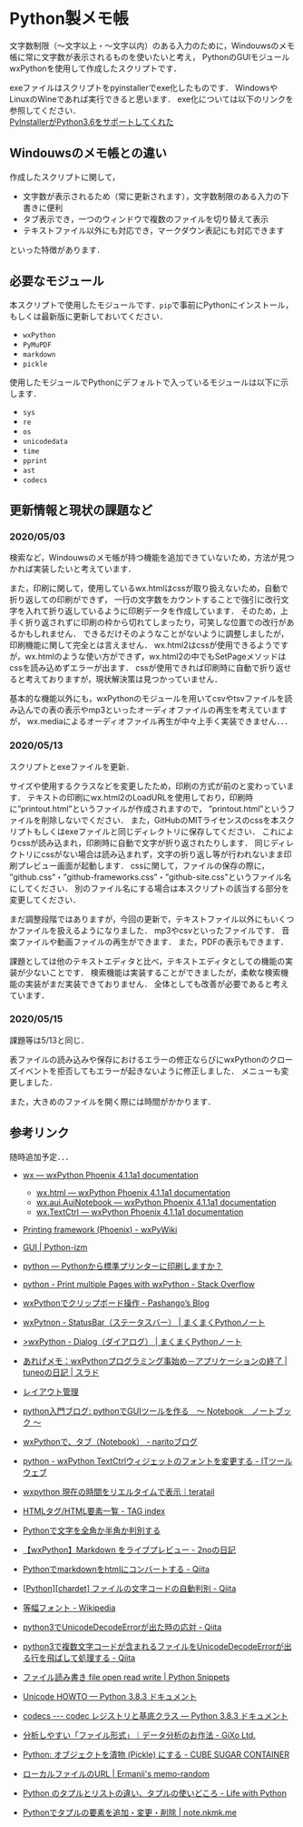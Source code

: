 # Python製メモ帳
文字数制限（～文字以上・～文字以内）のある入力のために，Windouwsのメモ帳に常に文字数が表示されるものを使いたいと考え，
PythonのGUIモジュールwxPythonを使用して作成したスクリプトです．

exeファイルはスクリプトをpyinstallerでexe化したものです．
WindowsやLinuxのWineであれば実行できると思います．
exe化については以下のリンクを参照してください．
<br><a href="https://qiita.com/y-tsutsu/items/f687cf4b57442557aade" target="_blank">PyInstallerがPython3.6をサポートしてくれた</a>
                                                                      
## Windouwsのメモ帳との違い
作成したスクリプトに関して，

* 文字数が表示されるため（常に更新されます），文字数制限のある入力の下書きに便利
* タブ表示でき，一つのウィンドウで複数のファイルを切り替えて表示
* テキストファイル以外にも対応でき，マークダウン表記にも対応できます

といった特徴があります．

## 必要なモジュール
本スクリプトで使用したモジュールです．`pip`で事前にPythonにインストール，もしくは最新版に更新しておいてください．

* `wxPython`
* `PyMuPDF`
* `markdown`
* `pickle`

使用したモジュールでPythonにデフォルトで入っているモジュールは以下に示します．

* `sys`
* `re`
* `os`
* `unicodedata`
* `time`
* `pprint`
* `ast`
* `codecs`

## 更新情報と現状の課題など
### 2020/05/03
検索など，Windouwsのメモ帳が持つ機能を追加できていないため，方法が見つかれば実装したいと考えています．

また，印刷に関して，使用しているwx.htmlはcssが取り扱えないため，自動で折り返しての印刷ができず，
一行の文字数をカウントすることで強引に改行文字を入れて折り返しているように印刷データを作成しています．
そのため，上手く折り返されずに印刷の枠から切れてしまったり，可笑しな位置での改行があるかもしれません．
できるだけそのようなことがないように調整しましたが，印刷機能に関して完全とは言えません．
wx.html2はcssが使用できるようですが，wx.htmlのような使い方ができず，wx.html2の中でもSetPageメソッドはcssを読み込めずエラーが出ます．
cssが使用できれば印刷時に自動で折り返せると考えておりますが，現状解決策は見つかっていません．

基本的な機能以外にも，wxPythonのモジュールを用いてcsvやtsvファイルを読み込んでの表の表示やmp3といったオーディオファイルの再生を考えていますが，
wx.mediaによるオーディオファイル再生が中々上手く実装できません．．．

### 2020/05/13
スクリプトとexeファイルを更新．

サイズや使用するクラスなどを変更したため，印刷の方式が前のと変わっています．
テキストの印刷にwx.html2のLoadURLを使用しており，印刷時に”printout.html”というファイルが作成されますので，
”printout.html”というファイルを削除しないでください．
また，GitHubのMITライセンスのcssを本スクリプトもしくはexeファイルと同じディレクトリに保存してください．
これによりcssが読み込まれ，印刷時に自動で文字が折り返されたりします．
同じディレクトリにcssがない場合は読み込まれず，文字の折り返し等が行われないまま印刷プレビュー画面が起動します．
cssに関して，ファイルの保存の際に，
”github.css”・”github-frameworks.css”・”github-site.css”というファイル名にしてください．
別のファイル名にする場合は本スクリプトの該当する部分を変更してください．

まだ調整段階ではありますが，今回の更新で，テキストファイル以外にもいくつかファイルを扱えるようになりました．
mp3やcsvといったファイルです．
音楽ファイルや動画ファイルの再生ができます．
また，PDFの表示もできます．

課題としては他のテキストエディタと比べ，テキストエディタとしての機能の実装が少ないことです．
検索機能は実装することができましたが，柔軟な検索機能の実装がまだ実装できておりません．
全体としても改善が必要であると考えています．

### 2020/05/15
課題等は5/13と同じ．

表ファイルの読み込みや保存におけるエラーの修正ならびにwxPythonのクローズイベントを拒否してもエラーが起きないように修正しました．
メニューも変更しました．

また，大きめのファイルを開く際には時間がかかります．

## 参考リンク
随時追加予定．．．
<!-- * <a href="" target="_blank"></a> -->
* <a href="https://wxpython.org/Phoenix/docs/html/wx.1moduleindex.html" target="_blank">wx — wxPython Phoenix 4.1.1a1 documentation</a>
    * <a href="https://wxpython.org/Phoenix/docs/html/wx.html.1moduleindex.html" target="_blank">wx.html — wxPython Phoenix 4.1.1a1 documentation</a>
    * <a href="https://wxpython.org/Phoenix/docs/html/wx.aui.AuiNotebook.html" target="_blank">wx.aui.AuiNotebook — wxPython Phoenix 4.1.1a1 documentation</a>
    * <a href="https://wxpython.org/Phoenix/docs/html/wx.TextCtrl.html" target="_blank">wx.TextCtrl — wxPython Phoenix 4.1.1a1 documentation</a>
* <a href="https://wiki.wxpython.org/Printing%20framework%20%28Phoenix%29" target="_blank">Printing framework (Phoenix) - wxPyWiki</a> 
* <a href="https://www.python-izm.com/gui/" target="_blank">GUI  |  Python-izm</a>
* <a href="https://www.it-swarm.dev/ja/python/pythonから標準プリンターに印刷しますか%EF%BC%9F/1068950658/" target="_blank">python — Pythonから標準プリンターに印刷しますか？</a> 
* <a href="https://stackoverflow.com/questions/54617358/print-multiple-pages-with-wxpython" target="_blank">python - Print multiple Pages with wxPython - Stack Overflow</a>
* <a href="https://pashango-p.hatenadiary.org/entry/20110609/1307630616" target="_blank">wxPythonでクリップボード操作 - Pashango’s Blog</a>
* <a href="https://maku77.github.io/python/wxpython/statusbar.html" target="_blank">wxPytnon - StatusBar（ステータスバー） | まくまくPythonノート</a>
* <a href="https://maku77.github.io/python/wxpython/dialog.html" target="_blank">>wxPython - Dialog（ダイアログ） | まくまくPythonノート</a>
* <a href="https://srad.jp/~tuneo/journal/352723/" target="_blank">あれげメモ：wxPythonプログラミング事始め－アプリケーションの終了 | tuneoの日記 | スラド</a>
* <a href="http://wxpython.at-ninja.jp/layout.html" target="_blank">レイアウト管理</a>
* <a href="https://python-minutes.blogspot.com/2016/11/pythongui-notebook.html" target="_blank">python入門ブログ: pythonでGUIツールを作る&#12288;&#65374; Notebook&#12288;ノートブック &#65374;</a>
* <a href="https://torina.top/detail/205/" target="_blank">wxPythonで、タブ（Notebook） - naritoブログ</a>
* <a href="https://ja.coder.work/so/python/561309" target="_blank">python - wxPython TextCtrlウィジェットのフォントを変更する - ITツールウェブ</a>

* <a href="https://teratail.com/questions/95988" target="_blank">wxpython 現在の時間をリエルタイムで表示｜teratail</a>
* <a href="https://www.tagindex.com/html_tag/elements/" target="_blank">HTMLタグ/HTML要素一覧 - TAG index</a>
* <a href="https://water2litter.net/rum/post/python_unicodedata_east_asian_width/" target="_blank">Pythonで文字を全角か半角か判別する</a>
* <a href="http://2no.hatenablog.com/entry/2014/11/17/210829" target="_blank">【wxPython】Markdown をライブプレビュー - 2noの日記</a>
* <a href="https://qiita.com/masakuni-ito/items/593b9d753c44da61937b" target="_blank">Pythonでmarkdownをhtmlにコンバートする - Qiita</a> 
* <a href="https://qiita.com/koara-local/items/6b47f3156ca66f28b4ab" target="_blank">[Python][chardet] ファイルの文字コードの自動判別 - Qiita</a>
* <a href="https://ja.m.wikipedia.org/wiki/等幅フォント" target="_blank">等幅フォント - Wikipedia</a>

* <a href="https://qiita.com/arata-honda/items/be5b0adf6ab432881749" target="_blank">python3でUnicodeDecodeErrorが出た時の応対 - Qiita</a>
* <a href="https://qiita.com/kouhara/items/ac1ce8b78bd0bfc06d6c" target="_blank">python3で複数文字コードが含まれるファイルをUnicodeDecodeErrorが出る行を飛ばして処理する - Qiita</a>
* <a href="https://python.civic-apps.com/file-io/" target="_blank">ファイル読み書き file open read write  | Python Snippets</a>
* <a href="https://docs.python.org/ja/3/howto/unicode.html" target="_blank">Unicode HOWTO &#8212; Python 3.8.3 ドキュメント</a>
* <a href="https://docs.python.org/ja/3/library/codecs.html" target="_blank">codecs --- codec レジストリと基底クラス &#8212; Python 3.8.3 ドキュメント</a>

* <a href="https://www.gixo.jp/blog/12445/amp/" target="_blank">分析しやすい「ファイル形式」｜データ分析のお作法 - GiXo Ltd.</a>
* <a href="https://blog.amedama.jp/entry/2015/12/05/132520" target="_blank">Python: オブジェクトを漬物 (Pickle) にする - CUBE SUGAR CONTAINER</a>
* <a href="https://ermanii.wordpress.com/2009/07/16/%e3%83%ad%e3%83%bc%e3%82%ab%e3%83%ab%e3%83%95%e3%82%a1%e3%82%a4%e3%83%ab%e3%81%aeurl/" target="_blank">ローカルファイルのURL | Ermanii's memo-random</a>

* <a href="https://www.lifewithpython.com/2017/12/python-tuple-list-difference.html" target="_blank">Python のタプルとリストの違い&#12289;タプルの使いどころ - Life with Python</a>
* <a href="https://note.nkmk.me/python-tuple-operation/" target="_blank">Pythonでタプルの要素を追加・変更・削除 | note.nkmk.me</a>
